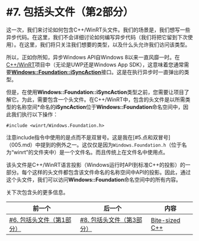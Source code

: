 # #7. 包括头文件（第2部分）

这一次，我们来讨论如何包含C++/WinRT头文件。我们的场景是，我们想写一些异步代码。在这里，我们不会详细讨论如何编写异步代码（我们将把它留到下次使用）。在这里，我们将只关注我们想要的类型，以及什么头允许我们访问该类型。

所以，正如你所知，异步Windows API自Windows 8以来一直风靡一时。在[C++/WinRT](https://docs.microsoft.com/windows/uwp/cpp-and-winrt-apis/)项目中（无论是UWP还是Windows App SDK），这意味着您通常需要[**Windows::Foundation::iSyncAction**](https://docs.microsoft.com/uwp/api/windows.foundation.iasyncaction)接口。这是在执行异步时一直弹出的类型。

但是，在使用**Windows::Foundation::iSyncAction**类型之前，您需要让项目了解它。为此，需要包含一个头文件。在C++/WinRT中，包含的头文件是以所需类型的名称空间*命名的**iSyncAction**位于**Windows::Foundation**命名空间中，因此我们执行以下操作：

```cppwinrt
#include <winrt/Windows.Foundation.h>
```
注意include指令中使用的是点而不是双冒号。这是我在[#5.点和双冒号]（005.md）中提到的例外之一。这仅仅是因为`Windows.Foundation.h`（位于名为“winrt”的文件夹中）是一个文件名。而且传统上在文件名中使用点。

该头文件是C++/WinRT语言投影（Windows运行时API到标准C++的投影）的一部分。每个这样的头文件都包含该文件命名的名称空间中API的投影。因此，通过这个头文件，我们可以访问**Windows::Foundation**命名空间中的所有内容。

关下次包含头的更多信息。

|前一个|后一个|内容|
|-|-|-|
|[#6. 包括头文件（第1部分）](006.md)|[#8. 包括头文件（第3部分）](008.md)|[Bite-sized C++](../../README.md)|
